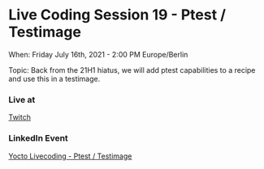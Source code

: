 # Live Coding Session 19 - Ptest / Testimage

When: Friday July 16th, 2021 - 2:00 PM Europe/Berlin

Topic: Back from the 21H1 hiatus, we will add ptest capabilities to a recipe and use this in a testimage.

### Live at

[Twitch](https://www.twitch.tv/theyoctojester)

### LinkedIn Event

[Yocto Livecoding - Ptest / Testimage](https://www.linkedin.com/events/yoctolivecoding-ptest-testimage6817893705387667456/)